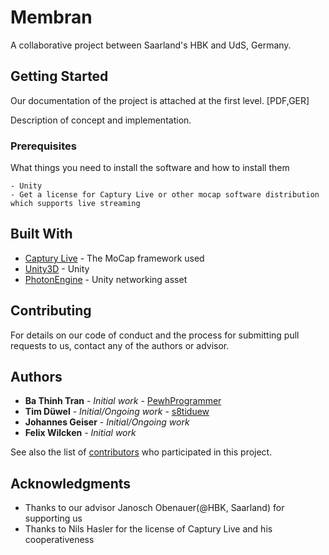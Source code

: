 # Membran
A collaborative project between Saarland's HBK and UdS, Germany.

## Getting Started
Our documentation of the project is attached at the first level. [PDF,GER]

Description of concept and implementation.

### Prerequisites
What things you need to install the software and how to install them
```
- Unity 
- Get a license for Captury Live or other mocap software distribution which supports live streaming
```
## Built With

* [Captury Live](http://www.thecaptury.com/captury-live/) - The MoCap framework used
* [Unity3D](https://unity3d.com/de) - Unity
* [PhotonEngine](https://www.photonengine.com/en-US/PUN) - Unity networking asset

## Contributing

For details on our code of conduct and the process for submitting pull requests to us, contact any of the authors or advisor.

## Authors

* **Ba Thinh Tran** - *Initial work* - [PewhProgrammer](https://github.com/PewhProgrammer)
* **Tim Düwel** - *Initial/Ongoing work* - [s8tiduew](https://github.com/s8tiduew)
* **Johannes Geiser** - *Initial/Ongoing work*
* **Felix Wilcken** - *Initial work*

See also the list of [contributors](https://github.com/your/PewhProgrammer/contributors) who participated in this project.

## Acknowledgments

* Thanks to our advisor Janosch Obenauer(@HBK, Saarland) for supporting us
* Thanks to Nils Hasler for the license of Captury Live and his cooperativeness
